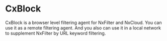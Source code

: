 # CxBlock
CxBlock is a browser level filtering agent for NxFilter and NxCloud. You can use it as a remote filtering agent. And you also can use it in a local network to supplement NxFilter by URL keyword filtering.
